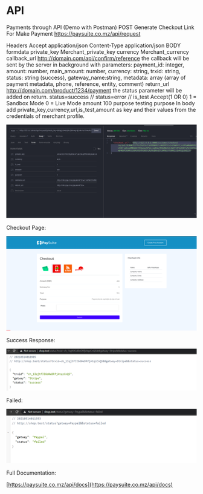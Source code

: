 # API

Payments through API (Demo with Postman)
POST Generate Checkout Link For Make Payment
https://paysuite.co.mz/api/request

Headers
Accept	application/json
Content-Type	application/json
BODY formdata
private_key	Merchant_private_key
currency	Merchant_currency
callback_url	http://domain.com/api/confirm/reference
the callback will be sent by the
server in background with parameters:
payment_id: integer, amount: number,
main_amount: number, currency: string,
trxid: string, status: string (success),
gateway_name:string, metadata: array (array of payment metadata, phone, reference, entity, comment)
return_url	http://domain.com/product/1234/payment
the status parameter will be added on return.
status=success //
status=error //
is_test	Accept(1 OR 0)
1 = Sandbox Mode
0 = Live Mode
amount	100
purpose	testing purpose
In body add private_key,currency,url,is_test,amount as key and their values from the credentials of merchant profile.

![Payment API](./images/api-1.png)



Checkout Page:

![Payment API](./images/api-2.png)


Success Response:

![Payment API](./images/api-3.png)


Failed:

![Payment API](./images/api-4.png)


Full Documentation:

[https://paysuite.co.mz/api/docs](https://paysuite.co.mz/api/docs)